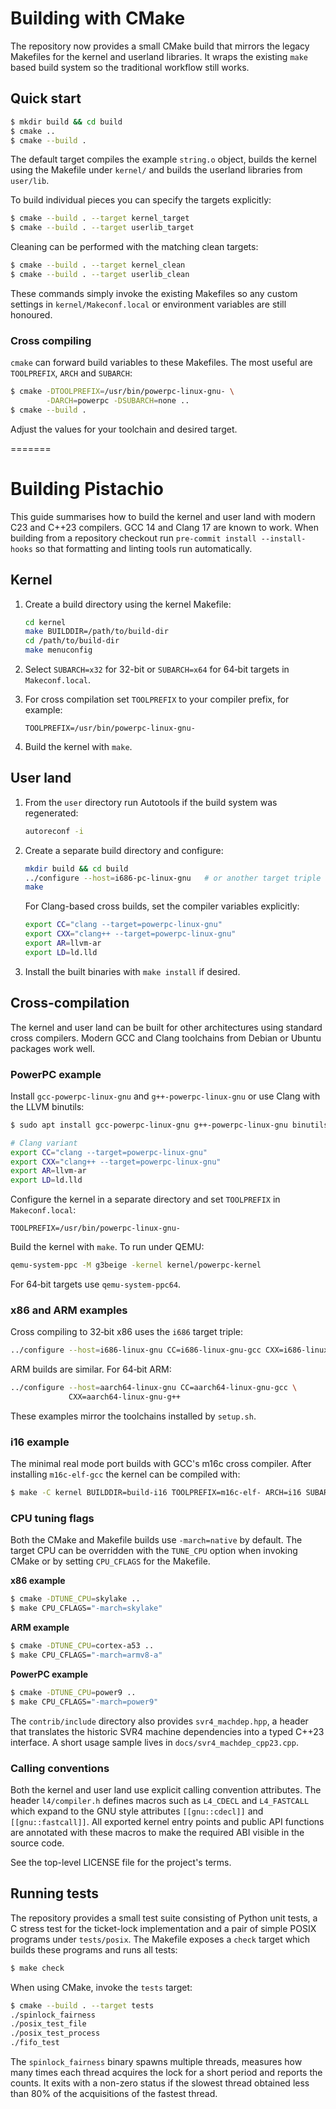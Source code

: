 # Building with CMake

The repository now provides a small CMake build that mirrors the legacy
Makefiles for the kernel and userland libraries.  It wraps the existing
`make` based build system so the traditional workflow still works.

## Quick start

```bash
$ mkdir build && cd build
$ cmake ..
$ cmake --build .
```

The default target compiles the example `string.o` object, builds the
 kernel using the Makefile under `kernel/` and builds the userland
 libraries from `user/lib`.

To build individual pieces you can specify the targets explicitly:

```bash
$ cmake --build . --target kernel_target
$ cmake --build . --target userlib_target
```

Cleaning can be performed with the matching clean targets:

```bash
$ cmake --build . --target kernel_clean
$ cmake --build . --target userlib_clean
```

These commands simply invoke the existing Makefiles so any custom
settings in `kernel/Makeconf.local` or environment variables are still
honoured.

### Cross compiling

`cmake` can forward build variables to these Makefiles.  The most
useful are `TOOLPREFIX`, `ARCH` and `SUBARCH`:

```bash
$ cmake -DTOOLPREFIX=/usr/bin/powerpc-linux-gnu- \
        -DARCH=powerpc -DSUBARCH=none ..
$ cmake --build .
```

Adjust the values for your toolchain and desired target.

=======
# Building Pistachio

This guide summarises how to build the kernel and user land with modern
C23 and C++23 compilers.  GCC 14 and Clang 17 are known to work.  When
building from a repository checkout run `pre-commit install --install-hooks`
so that formatting and linting tools run automatically.

## Kernel

1. Create a build directory using the kernel Makefile:

   ```sh
   cd kernel
   make BUILDDIR=/path/to/build-dir
   cd /path/to/build-dir
   make menuconfig
   ```

2. Select `SUBARCH=x32` for 32-bit or `SUBARCH=x64` for 64‑bit targets in
   `Makeconf.local`.

3. For cross compilation set `TOOLPREFIX` to your compiler prefix, for
   example:

   ```make
   TOOLPREFIX=/usr/bin/powerpc-linux-gnu-
   ```

4. Build the kernel with `make`.

## User land

1. From the `user` directory run Autotools if the build system was
   regenerated:

   ```sh
   autoreconf -i
   ```

2. Create a separate build directory and configure:

   ```sh
   mkdir build && cd build
   ../configure --host=i686-pc-linux-gnu   # or another target triple
   make
   ```

   For Clang-based cross builds, set the compiler variables explicitly:

   ```sh
   export CC="clang --target=powerpc-linux-gnu"
   export CXX="clang++ --target=powerpc-linux-gnu"
   export AR=llvm-ar
   export LD=ld.lld
   ```

3. Install the built binaries with `make install` if desired.

## Cross-compilation

The kernel and user land can be built for other architectures using
standard cross compilers.  Modern GCC and Clang toolchains from Debian or
Ubuntu packages work well.

### PowerPC example

Install `gcc-powerpc-linux-gnu` and `g++-powerpc-linux-gnu` or use Clang
with the LLVM binutils:

```sh
$ sudo apt install gcc-powerpc-linux-gnu g++-powerpc-linux-gnu binutils-powerpc-linux-gnu

# Clang variant
export CC="clang --target=powerpc-linux-gnu"
export CXX="clang++ --target=powerpc-linux-gnu"
export AR=llvm-ar
export LD=ld.lld
```

Configure the kernel in a separate directory and set `TOOLPREFIX` in
`Makeconf.local`:

```make
TOOLPREFIX=/usr/bin/powerpc-linux-gnu-
```

Build the kernel with `make`.  To run under QEMU:

```sh
qemu-system-ppc -M g3beige -kernel kernel/powerpc-kernel
```

For 64‑bit targets use `qemu-system-ppc64`.

### x86 and ARM examples

Cross compiling to 32‑bit x86 uses the `i686` target triple:

```sh
../configure --host=i686-linux-gnu CC=i686-linux-gnu-gcc CXX=i686-linux-gnu-g++
```

ARM builds are similar.  For 64‑bit ARM:

```sh
../configure --host=aarch64-linux-gnu CC=aarch64-linux-gnu-gcc \
             CXX=aarch64-linux-gnu-g++
```

These examples mirror the toolchains installed by `setup.sh`.

### i16 example

The minimal real mode port builds with GCC's m16c cross compiler.  After
installing `m16c-elf-gcc` the kernel can be compiled with:

```bash
$ make -C kernel BUILDDIR=build-i16 TOOLPREFIX=m16c-elf- ARCH=i16 SUBARCH=x16
```

### CPU tuning flags

Both the CMake and Makefile builds use `-march=native` by default.  The
target CPU can be overridden with the `TUNE_CPU` option when invoking
CMake or by setting `CPU_CFLAGS` for the Makefile.

**x86 example**

```bash
$ cmake -DTUNE_CPU=skylake ..
$ make CPU_CFLAGS="-march=skylake"
```

**ARM example**

```bash
$ cmake -DTUNE_CPU=cortex-a53 ..
$ make CPU_CFLAGS="-march=armv8-a"
```

**PowerPC example**

```bash
$ cmake -DTUNE_CPU=power9 ..
$ make CPU_CFLAGS="-march=power9"
```

The `contrib/include` directory also provides `svr4_machdep.hpp`, a
header that translates the historic SVR4 machine dependencies into a
typed C++23 interface.  A short usage sample lives in
`docs/svr4_machdep_cpp23.cpp`.

### Calling conventions

Both the kernel and user land use explicit calling convention attributes.
The header `l4/compiler.h` defines macros such as `L4_CDECL` and
`L4_FASTCALL` which expand to the GNU style attributes `[[gnu::cdecl]]` and
`[[gnu::fastcall]]`.  All exported kernel entry points and public API
functions are annotated with these macros to make the required ABI
visible in the source code.

See the top-level LICENSE file for the project's terms.

## Running tests

The repository provides a small test suite consisting of Python unit tests,
a C stress test for the ticket-lock implementation and a pair of simple
POSIX programs under `tests/posix`.  The Makefile exposes a `check` target
which builds these programs and runs all tests:

```bash
$ make check
```

When using CMake, invoke the `tests` target:

```bash
$ cmake --build . --target tests
./spinlock_fairness
./posix_test_file
./posix_test_process
./fifo_test
```

The `spinlock_fairness` binary spawns multiple threads, measures how many times
each thread acquires the lock for a short period and reports the counts.  It
exits with a non-zero status if the slowest thread obtained less than 80% of the
acquisitions of the fastest thread.
